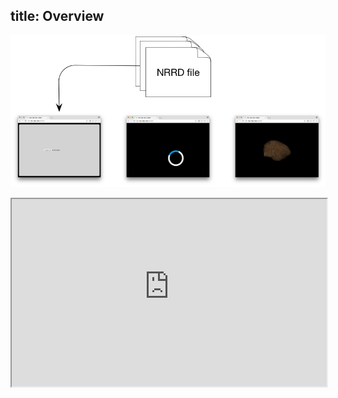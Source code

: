 title: Overview
---

![How it works](./howToUse.jpg)

<iframe src="https://raw.githubusercontent.com/Kitware/itk-vtk-image-viewer/master/dist/standalone.html" width="100%" height="300px" />

